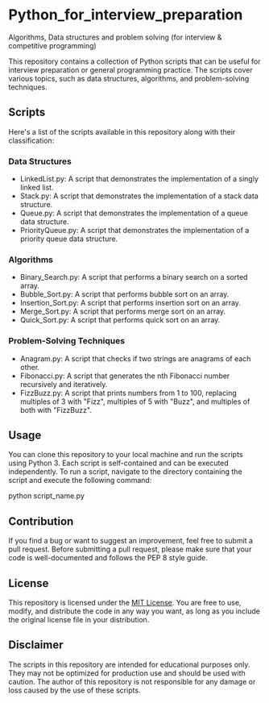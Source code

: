 # Python_for_interview_preparation

Algorithms, Data structures and problem solving (for interview &amp; competitive programming)

This repository contains a collection of Python scripts that can be useful for interview preparation or general programming practice. The scripts cover various topics, such as data structures, algorithms, and problem-solving techniques.

## Scripts

Here's a list of the scripts available in this repository along with their classification:

### Data Structures

- LinkedList.py: A script that demonstrates the implementation of a singly linked list.
- Stack.py: A script that demonstrates the implementation of a stack data structure.
- Queue.py: A script that demonstrates the implementation of a queue data structure.
- PriorityQueue.py: A script that demonstrates the implementation of a priority queue data structure.

### Algorithms

- Binary_Search.py: A script that performs a binary search on a sorted array.
- Bubble_Sort.py: A script that performs bubble sort on an array.
- Insertion_Sort.py: A script that performs insertion sort on an array.
- Merge_Sort.py: A script that performs merge sort on an array.
- Quick_Sort.py: A script that performs quick sort on an array.

### Problem-Solving Techniques

- Anagram.py: A script that checks if two strings are anagrams of each other.
- Fibonacci.py: A script that generates the nth Fibonacci number recursively and iteratively.
- FizzBuzz.py: A script that prints numbers from 1 to 100, replacing multiples of 3 with "Fizz", multiples of 5 with "Buzz", and multiples of both with "FizzBuzz".

## Usage

You can clone this repository to your local machine and run the scripts using Python 3. Each script is self-contained and can be executed independently. To run a script, navigate to the directory containing the script and execute the following command:

python script_name.py

## Contribution

If you find a bug or want to suggest an improvement, feel free to submit a pull request. Before submitting a pull request, please make sure that your code is well-documented and follows the PEP 8 style guide.

## License

This repository is licensed under the [MIT License](https://github.com/udhayprakash/Python_for_interview_preparation/blob/main/LICENSE). You are free to use, modify, and distribute the code in any way you want, as long as you include the original license file in your distribution.

## Disclaimer

The scripts in this repository are intended for educational purposes only. They may not be optimized for production use and should be used with caution. The author of this repository is not responsible for any damage or loss caused by the use of these scripts.
